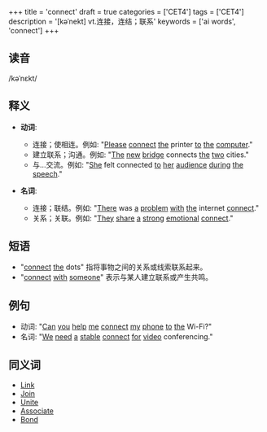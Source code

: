 +++
title = 'connect'
draft = true
categories = ['CET4']
tags = ['CET4']
description = '[kəˈnekt] vt.连接，连结；联系'
keywords = ['ai words', 'connect']
+++

## 读音
/kəˈnɛkt/

## 释义
- **动词**:
  - 连接；使相连。例如: "[Please](/post/please/) [connect](/post/connect/) [the](/post/the/) printer [to](/post/to/) [the](/post/the/) [computer](/post/computer/)."
  - 建立联系；沟通。例如: "[The](/post/the/) [new](/post/new/) [bridge](/post/bridge/) connects [the](/post/the/) [two](/post/two/) cities."
  - 与…交流。例如: "[She](/post/she/) felt connected [to](/post/to/) [her](/post/her/) [audience](/post/audience/) [during](/post/during/) [the](/post/the/) [speech](/post/speech/)."

- **名词**:
  - 连接；联结。例如: "[There](/post/there/) was [a](/post/a/) [problem](/post/problem/) [with](/post/with/) [the](/post/the/) internet [connect](/post/connect/)."
  - 关系；关联。例如: "[They](/post/they/) [share](/post/share/) [a](/post/a/) [strong](/post/strong/) [emotional](/post/emotional/) [connect](/post/connect/)."

## 短语
- "[connect](/post/connect/) [the](/post/the/) dots" 指将事物之间的关系或线索联系起来。
- "[connect](/post/connect/) [with](/post/with/) [someone](/post/someone/)" 表示与某人建立联系或产生共鸣。

## 例句
- 动词: "[Can](/post/can/) [you](/post/you/) [help](/post/help/) [me](/post/me/) [connect](/post/connect/) [my](/post/my/) [phone](/post/phone/) [to](/post/to/) [the](/post/the/) Wi-Fi?"
- 名词: "[We](/post/we/) [need](/post/need/) [a](/post/a/) [stable](/post/stable/) [connect](/post/connect/) [for](/post/for/) [video](/post/video/) conferencing."

## 同义词
- [Link](/post/link/)
- [Join](/post/join/)
- [Unite](/post/unite/)
- [Associate](/post/associate/)
- [Bond](/post/bond/)
